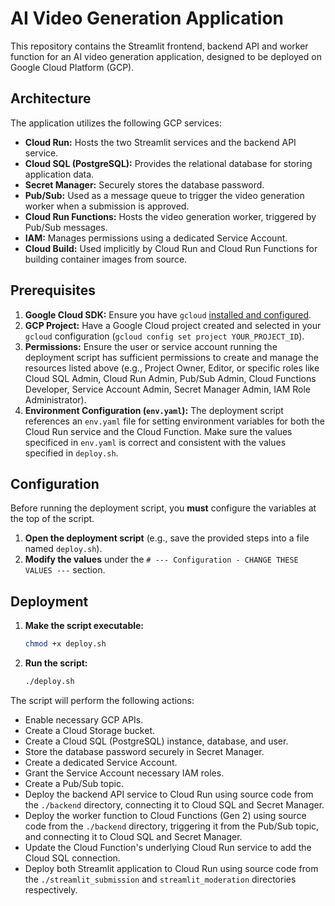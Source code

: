 # AI Video Generation Application

This repository contains the Streamlit frontend, backend API and worker function for an AI video generation application, designed to be deployed on Google Cloud Platform (GCP).

## Architecture

The application utilizes the following GCP services:

* **Cloud Run:** Hosts the two Streamlit services and the backend API service.
* **Cloud SQL (PostgreSQL):** Provides the relational database for storing application data.
* **Secret Manager:** Securely stores the database password.
* **Pub/Sub:** Used as a message queue to trigger the video generation worker when a submission is approved.
* **Cloud Run Functions:** Hosts the video generation worker, triggered by Pub/Sub messages.
* **IAM:** Manages permissions using a dedicated Service Account.
* **Cloud Build:** Used implicitly by Cloud Run and Cloud Run Functions for building container images from source.

## Prerequisites

1.  **Google Cloud SDK:** Ensure you have `gcloud` [installed and configured](https://cloud.google.com/sdk/docs/install).
2.  **GCP Project:** Have a Google Cloud project created and selected in your `gcloud` configuration (`gcloud config set project YOUR_PROJECT_ID`).
3.  **Permissions:** Ensure the user or service account running the deployment script has sufficient permissions to create and manage the resources listed above (e.g., Project Owner, Editor, or specific roles like Cloud SQL Admin, Cloud Run Admin, Pub/Sub Admin, Cloud Functions Developer, Service Account Admin, Secret Manager Admin, IAM Role Administrator).
4.  **Environment Configuration (`env.yaml`):** The deployment script references an `env.yaml` file for setting environment variables for both the Cloud Run service and the Cloud Function. Make sure the values specificed in `env.yaml` is correct and consistent with the values specified in `deploy.sh`.

## Configuration

Before running the deployment script, you **must** configure the variables at the top of the script.

1.  **Open the deployment script** (e.g., save the provided steps into a file named `deploy.sh`).
2.  **Modify the values** under the `# --- Configuration - CHANGE THESE VALUES ---` section.

## Deployment

1.  **Make the script executable:**
    ```bash
    chmod +x deploy.sh
    ```
2.  **Run the script:**
    ```bash
    ./deploy.sh
    ```

The script will perform the following actions:

* Enable necessary GCP APIs.
* Create a Cloud Storage bucket.
* Create a Cloud SQL (PostgreSQL) instance, database, and user.
* Store the database password securely in Secret Manager.
* Create a dedicated Service Account.
* Grant the Service Account necessary IAM roles.
* Create a Pub/Sub topic.
* Deploy the backend API service to Cloud Run using source code from the `./backend` directory, connecting it to Cloud SQL and Secret Manager.
* Deploy the worker function to Cloud Functions (Gen 2) using source code from the `./backend` directory, triggering it from the Pub/Sub topic, and connecting it to Cloud SQL and Secret Manager.
* Update the Cloud Function's underlying Cloud Run service to add the Cloud SQL connection.
* Deploy both Streamlit application to Cloud Run using source code from the `./streamlit_submission` and `streamlit_moderation` directories respectively.